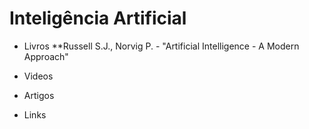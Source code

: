 # Inteligência Artificial

* Livros
**Russell S.J., Norvig P. - "Artificial Intelligence - A Modern Approach"

* Videos

* Artigos

* Links
